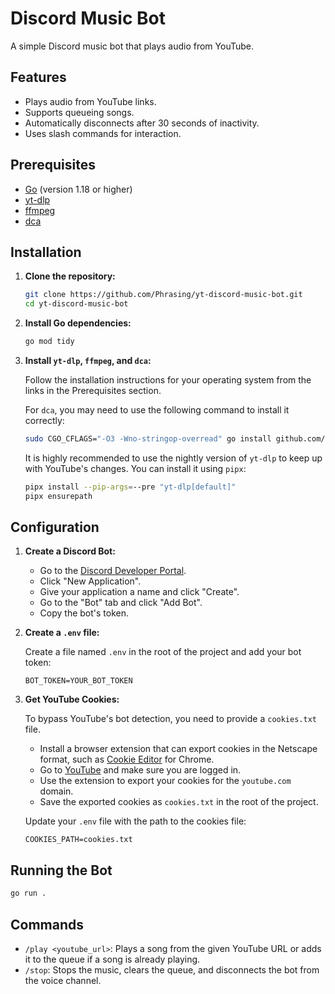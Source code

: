 # Discord Music Bot

A simple Discord music bot that plays audio from YouTube.

## Features

- Plays audio from YouTube links.
- Supports queueing songs.
- Automatically disconnects after 30 seconds of inactivity.
- Uses slash commands for interaction.

## Prerequisites

- [Go](https://golang.org/doc/install) (version 1.18 or higher)
- [yt-dlp](https://github.com/yt-dlp/yt-dlp)
- [ffmpeg](https://ffmpeg.org/download.html)
- [dca](https://github.com/bwmarrin/dca)

## Installation

1.  **Clone the repository:**

    ```bash
    git clone https://github.com/Phrasing/yt-discord-music-bot.git
    cd yt-discord-music-bot
    ```

2.  **Install Go dependencies:**

    ```bash
    go mod tidy
    ```

3.  **Install `yt-dlp`, `ffmpeg`, and `dca`:**

    Follow the installation instructions for your operating system from the links in the Prerequisites section.

    For `dca`, you may need to use the following command to install it correctly:

    ```bash
    sudo CGO_CFLAGS="-O3 -Wno-stringop-overread" go install github.com/bwmarrin/dca/cmd/dca@latest
    ```

    It is highly recommended to use the nightly version of `yt-dlp` to keep up with YouTube's changes. You can install it using `pipx`:

    ```bash
    pipx install --pip-args=--pre "yt-dlp[default]"
    pipx ensurepath
    ```

## Configuration

1.  **Create a Discord Bot:**

    - Go to the [Discord Developer Portal](https://discord.com/developers/applications).
    - Click "New Application".
    - Give your application a name and click "Create".
    - Go to the "Bot" tab and click "Add Bot".
    - Copy the bot's token.

2.  **Create a `.env` file:**

    Create a file named `.env` in the root of the project and add your bot token:

    ```
    BOT_TOKEN=YOUR_BOT_TOKEN
    ```

3.  **Get YouTube Cookies:**

    To bypass YouTube's bot detection, you need to provide a `cookies.txt` file.

    -   Install a browser extension that can export cookies in the Netscape format, such as [Cookie Editor](https://chromewebstore.google.com/detail/cookie-editor/hlkenndednhfkekhgcdicdfddnkalmdm) for Chrome.
    -   Go to [YouTube](https://www.youtube.com) and make sure you are logged in.
    -   Use the extension to export your cookies for the `youtube.com` domain.
    -   Save the exported cookies as `cookies.txt` in the root of the project.

    Update your `.env` file with the path to the cookies file:

    ```
    COOKIES_PATH=cookies.txt
    ```

## Running the Bot

```bash
go run .
```

## Commands

-   `/play <youtube_url>`: Plays a song from the given YouTube URL or adds it to the queue if a song is already playing.
-   `/stop`: Stops the music, clears the queue, and disconnects the bot from the voice channel.
